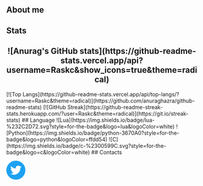 
## About me

## Stats
<h2 align="center">
![Anurag's GitHub stats](https://github-readme-stats.vercel.app/api?username=Raskc&show_icons=true&theme=radical) 
</h2>
  [![Top Langs](https://github-readme-stats.vercel.app/api/top-langs/?username=Raskc&theme=radical)](https://github.com/anuraghazra/github-readme-stats)
                             [![GitHub Streak](https://github-readme-streak-stats.herokuapp.com/?user=Raskc&theme=radical)](https://git.io/streak-stats)
## Language
![Lua](https://img.shields.io/badge/lua-%232C2D72.svg?style=for-the-badge&logo=lua&logoColor=white)                                                                                 ![Python](https://img.shields.io/badge/python-3670A0?style=for-the-badge&logo=python&logoColor=ffdd54)                                                                             ![C](https://img.shields.io/badge/c-%2300599C.svg?style=for-the-badge&logo=c&logoColor=white)
## Contacts
<p align="left">
  <a href="https://twitter.com/Rask_Dev"><img alt="Twitter" height="50" width="50" src="assets/twitter.png"></a>
</p>
